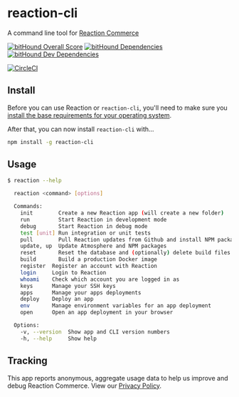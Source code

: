 # reaction-cli

A command line tool for [Reaction Commerce](https://reactioncommerce.com)

[![bitHound Overall Score](https://www.bithound.io/github/reactioncommerce/reaction-cli/badges/score.svg)](https://www.bithound.io/github/reactioncommerce/reaction-cli)
[![bitHound Dependencies](https://www.bithound.io/github/reactioncommerce/reaction-cli/badges/dependencies.svg)](https://www.bithound.io/github/reactioncommerce/reaction-cli/master/dependencies/npm)
[![bitHound Dev Dependencies](https://www.bithound.io/github/reactioncommerce/reaction-cli/badges/devDependencies.svg)](https://www.bithound.io/github/reactioncommerce/reaction-cli/master/dependencies/npm)

[![CircleCI](https://circleci.com/gh/reactioncommerce/reaction-cli.svg?style=svg)](https://circleci.com/gh/reactioncommerce/reaction-cli)

## Install

Before you can use Reaction or `reaction-cli`, you'll need to make sure you [install the base requirements for your operating system](https://docs.reactioncommerce.com/reaction-docs/master/requirements).

After that, you can now install `reaction-cli` with...

```sh
npm install -g reaction-cli
```

## Usage

```sh
$ reaction --help

  reaction <command> [options]

  Commands:
    init        Create a new Reaction app (will create a new folder)
    run         Start Reaction in development mode
    debug       Start Reaction in debug mode
    test [unit] Run integration or unit tests
    pull        Pull Reaction updates from Github and install NPM packages
    update, up  Update Atmosphere and NPM packages
    reset       Reset the database and (optionally) delete build files
    build       Build a production Docker image
    register  Register an account with Reaction
    login     Login to Reaction
    whoami    Check which account you are logged in as
    keys      Manage your SSH keys
    apps      Manage your apps deployments
    deploy    Deploy an app
    env       Manage environment variables for an app deployment
    open      Open an app deployment in your browser

  Options:
    -v, --version  Show app and CLI version numbers
    -h, --help     Show help
```

## Tracking

This app reports anonymous, aggregate usage data to help us improve and debug Reaction Commerce. View our [Privacy Policy](https://reactioncommerce.com/legal/privacy).
